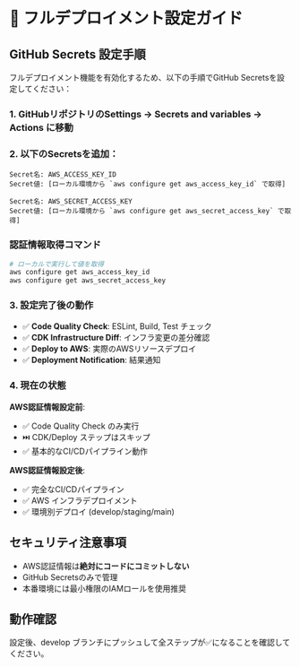 # 🚀 フルデプロイメント設定ガイド

## GitHub Secrets 設定手順

フルデプロイメント機能を有効化するため、以下の手順でGitHub Secretsを設定してください：

### 1. GitHubリポジトリのSettings → Secrets and variables → Actions に移動

### 2. 以下のSecretsを追加：

```
Secret名: AWS_ACCESS_KEY_ID
Secret値: [ローカル環境から `aws configure get aws_access_key_id` で取得]

Secret名: AWS_SECRET_ACCESS_KEY  
Secret値: [ローカル環境から `aws configure get aws_secret_access_key` で取得]
```

### 認証情報取得コマンド
```bash
# ローカルで実行して値を取得
aws configure get aws_access_key_id
aws configure get aws_secret_access_key
```

### 3. 設定完了後の動作

- ✅ **Code Quality Check**: ESLint, Build, Test チェック
- ✅ **CDK Infrastructure Diff**: インフラ変更の差分確認  
- ✅ **Deploy to AWS**: 実際のAWSリソースデプロイ
- ✅ **Deployment Notification**: 結果通知

### 4. 現在の状態

**AWS認証情報設定前**:
- ✅ Code Quality Check のみ実行
- ⏭️ CDK/Deploy ステップはスキップ
- ✅ 基本的なCI/CDパイプライン動作

**AWS認証情報設定後**:
- ✅ 完全なCI/CDパイプライン
- ✅ AWS インフラデプロイメント
- ✅ 環境別デプロイ (develop/staging/main)

## セキュリティ注意事項

- AWS認証情報は**絶対にコードにコミットしない**
- GitHub Secretsのみで管理
- 本番環境には最小権限のIAMロールを使用推奨

## 動作確認

設定後、develop ブランチにプッシュして全ステップが✅になることを確認してください。